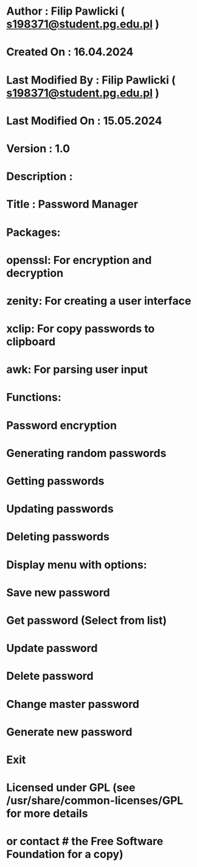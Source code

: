 # Author           : Filip Pawlicki ( s198371@student.pg.edu.pl )
# Created On       : 16.04.2024
# Last Modified By : Filip Pawlicki ( s198371@student.pg.edu.pl )
# Last Modified On : 15.05.2024 
# Version          : 1.0
#
# Description      :
#
# Title : Password Manager
#
# Packages:
#
# 	openssl: For encryption and decryption
# 	zenity: For creating a user interface
#	xclip: For copy passwords to clipboard
#	awk: For parsing user input
#
# Functions:
#
# 	Password encryption
# 	Generating random passwords
# 	Getting passwords
# 	Updating passwords
# 	Deleting passwords
#
# Display menu with options:
#
# 	Save new password
# 	Get password (Select from list)
# 	Update password
# 	Delete password
# 	Change master password
# 	Generate new password
# 	Exit
#
# Licensed under GPL (see /usr/share/common-licenses/GPL for more details
# or contact # the Free Software Foundation for a copy)


